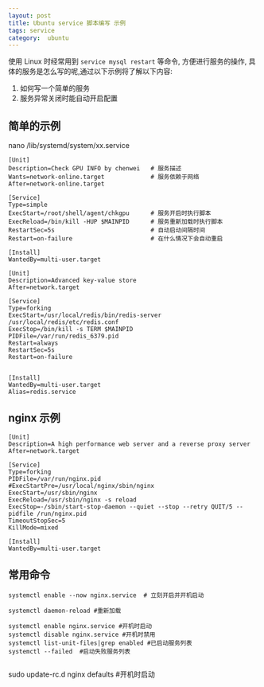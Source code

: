 ```yaml
---
layout: post
title: Ubuntu service 脚本编写 示例
tags: service
category:  ubuntu
---
```


使用 Linux 时经常用到 ` service mysql restart ` 等命令, 方便进行服务的操作,
具体的服务是怎么写的呢,通过以下示例将了解以下内容:

1. 如何写一个简单的服务
2. 服务异常关闭时能自动开启配置


 
## 简单的示例


nano /lib/systemd/system/xx.service 

```
[Unit]
Description=Check GPU INFO by chenwei   # 服务描述
Wants=network-online.target             # 服务依赖于网络
After=network-online.target

[Service]
Type=simple
ExecStart=/root/shell/agent/chkgpu      # 服务开启时执行脚本
ExecReload=/bin/kill -HUP $MAINPID      # 服务重新加载时执行脚本
RestartSec=5s                           # 自动启动间隔时间
Restart=on-failure                      # 在什么情况下会自动重启

[Install]
WantedBy=multi-user.target  
```


```
[Unit]
Description=Advanced key-value store
After=network.target

[Service]
Type=forking
ExecStart=/usr/local/redis/bin/redis-server /usr/local/redis/etc/redis.conf
ExecStop=/bin/kill -s TERM $MAINPID
PIDFile=/var/run/redis_6379.pid
Restart=always
RestartSec=5s
Restart=on-failure


[Install]
WantedBy=multi-user.target
Alias=redis.service
```

## nginx 示例

```
[Unit]
Description=A high performance web server and a reverse proxy server
After=network.target

[Service]
Type=forking
PIDFile=/var/run/nginx.pid
#ExecStartPre=/usr/local/nginx/sbin/nginx 
ExecStart=/usr/sbin/nginx 
ExecReload=/usr/sbin/nginx -s reload
ExecStop=-/sbin/start-stop-daemon --quiet --stop --retry QUIT/5 --pidfile /run/nginx.pid
TimeoutStopSec=5
KillMode=mixed

[Install]
WantedBy=multi-user.target

```

## 常用命令

```
systemctl enable --now nginx.service  # 立刻开启并开机启动

systemctl daemon-reload #重新加载

systemctl enable nginx.service #开机时启动
systemctl disable nginx.service #开机时禁用
systemctl list-unit-files|grep enabled #已启动服务列表
systemctl --failed  #启动失败服务列表
 
```


sudo update-rc.d nginx defaults #开机时启动
